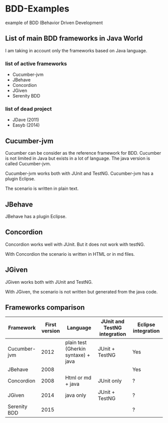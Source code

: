 # BDD-Examples
example of BDD (Behavior Driven Development

## List of main BDD frameworks in Java World
I am taking in account only the frameworks based on Java language. 

### list of active frameworks 

* Cucumber-jvm
* JBehave
* Concordion
* JGiven
* Serenity BDD

### list of dead project
 
 * JDave (2011)
 * Easyb (2014)

## Cucumber-jvm
Cucumber can be consider as the reference framework for BDD.
Cucumber is not limited in Java but exists in a lot of language.
The java version is called Cucumber-jvm.

Cucumber-jvm works both with JUnit and TestNG.
Cucumber-jvm has a plugin Eclipse.

The scenario is written in plain text.

## JBehave

JBehave has a plugin Eclipse. 

## Concordion

Concordion works well with JUnit. But it does not work with testNG.

With Concordion the scenario is written in HTML or in md files.

## JGiven

JGiven works both with JUnit and TestNG.

With JGiven, the scenario is not written but generated from the java code.

## Frameworks comparison

Framework    | First version | Language                            | JUnit and TestNG integration | Eclipse integration
------------ | ------------- | ----------------------------------- | -----------------------------|--------------------
Cucumber-jvm | 2012          | plain test (Gherkin syntaxe) + java | JUnit + TestNG				  | Yes	
JBehave      | 2008          |                                     |                              | Yes 
Concordion   | 2008          | Html or md + java                   | JUnit only  				  | ?
JGiven       | 2014          | java only                           | JUnit + TestNG				  | ?
Serenity BDD | 2015          |                                     |                              | ?

